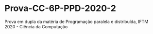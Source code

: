 # Prova-CC-6P-PPD-2020-2
Prova em dupla da matéria de Programação paralela e distribuída, IFTM 2020 - Ciência da Computação
